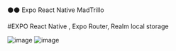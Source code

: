 ⚫⚫ Expo React Native MadTrillo

#EXPO React Native , Expo Router, Realm local storage   


![image](https://github.com/user-attachments/assets/44da98a9-d08c-4e3a-83e9-cb5137a36f0d)
![image](https://github.com/user-attachments/assets/a6cc98f1-f4a5-40ed-819f-21aba81b1cd8)

